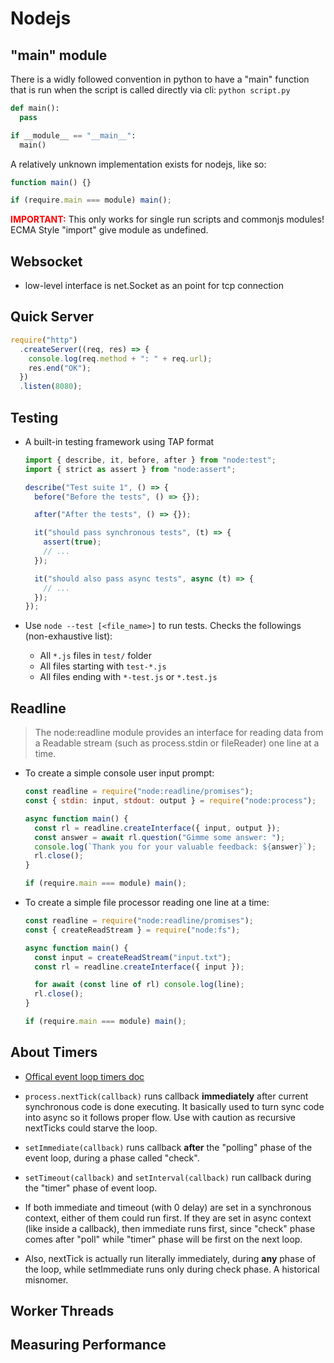 # Nodejs

## "main" module

There is a widly followed convention in python to have a "main" function that is run when the script is called directly via cli: `python script.py`

```py
def main():
  pass

if __module__ == "__main__":
  main()
```

A relatively unknown implementation exists for nodejs, like so:

```js
function main() {}

if (require.main === module) main();
```

<span style="color:red;font-weight:bold">IMPORTANT:</span> This only works for single run scripts and commonjs modules! ECMA Style "import" give module as undefined.

## Websocket

- low-level interface is net.Socket as an point for tcp connection

## Quick Server

```js
require("http")
  .createServer((req, res) => {
    console.log(req.method + ": " + req.url);
    res.end("OK");
  })
  .listen(8080);
```

## Testing

- A built-in testing framework using TAP format

  ```js
  import { describe, it, before, after } from "node:test";
  import { strict as assert } from "node:assert";

  describe("Test suite 1", () => {
    before("Before the tests", () => {});

    after("After the tests", () => {});

    it("should pass synchronous tests", (t) => {
      assert(true);
      // ...
    });

    it("should also pass async tests", async (t) => {
      // ...
    });
  });
  ```

- Use `node --test [<file_name>]` to run tests. Checks the followings (non-exhaustive list):
  - All `*.js` files in `test/` folder
  - All files starting with `test-*.js`
  - All files ending with `*-test.js` or `*.test.js`

## Readline

> The node:readline module provides an interface for reading data from a Readable stream (such as process.stdin or fileReader) one line at a time.

- To create a simple console user input prompt:

  ```js
  const readline = require("node:readline/promises");
  const { stdin: input, stdout: output } = require("node:process");

  async function main() {
    const rl = readline.createInterface({ input, output });
    const answer = await rl.question("Gimme some answer: ");
    console.log(`Thank you for your valuable feedback: ${answer}`);
    rl.close();
  }

  if (require.main === module) main();
  ```

- To create a simple file processor reading one line at a time:

  ```js
  const readline = require("node:readline/promises");
  const { createReadStream } = require("node:fs");

  async function main() {
    const input = createReadStream("input.txt");
    const rl = readline.createInterface({ input });

    for await (const line of rl) console.log(line);
    rl.close();
  }

  if (require.main === module) main();
  ```

## About Timers

- [Offical event loop timers doc](https://nodejs.org/en/docs/guides/event-loop-timers-and-nexttick/)

- `process.nextTick(callback)` runs callback **immediately** after current synchronous code is done executing. It basically used to turn sync code into async so it follows proper flow. Use with caution as recursive nextTicks could starve the loop.

- `setImmediate(callback)` runs callback **after** the "polling" phase of the event loop, during a phase called "check".

- `setTimeout(callback)` and `setInterval(callback)` run callback during the "timer" phase of event loop.

- If both immediate and timeout (with 0 delay) are set in a synchronous context, either of them could run first. If they are set in async context (like inside a callback), then immediate runs first, since "check" phase comes after "poll" while "timer" phase will be first on the next loop.

- Also, nextTick is actually run literally immediately, during **any** phase of the loop, while setImmediate runs only during check phase. A historical misnomer.

## Worker Threads

## Measuring Performance
